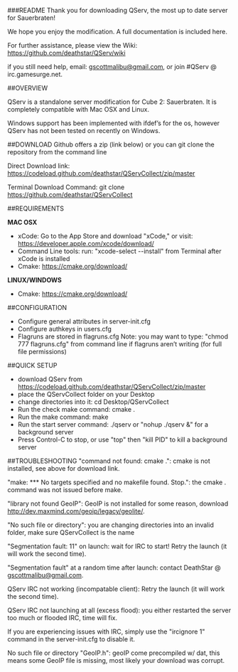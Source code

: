 ###README
Thank you for downloading QServ, the most up to date server for Sauerbraten!

We hope you enjoy the modification. A full documentation is included here.

For further assistance, please view the Wiki: https://github.com/deathstar/QServ/wiki

if you still need help, email: gscottmalibu@gmail.com, or join #QServ @ irc.gamesurge.net.

##OVERVIEW

QServ is a standalone server modification for Cube 2: Sauerbraten. It is completely compatible with Mac OSX and Linux.

Windows support has been implemented with ifdef’s for the os, however QServ has not been tested on recently on Windows.


##DOWNLOAD
Github offers a zip (link below) or you can git clone the repository from the command line

Direct Download link: https://codeload.github.com/deathstar/QServCollect/zip/master

Terminal Download Command: git clone https://github.com/deathstar/QServCollect

##REQUIREMENTS

**MAC OSX**
- xCode: Go to the App Store and download "xCode," or visit: https://developer.apple.com/xcode/download/
- Command Line tools: run: "xcode-select --install" from Terminal after xCode is installed
- Cmake: https://cmake.org/download/

**LINUX/WINDOWS**
- Cmake: https://cmake.org/download/

##CONFIGURATION
- Configure general attributes in server-init.cfg
- Configure authkeys in users.cfg
- Flagruns are stored in flagruns.cfg 
Note: you may want to type: "chmod 777 flagruns.cfg" from command line if flagruns aren’t writing (for full file permissions)

##QUICK SETUP
- download QServ from https://codeload.github.com/deathstar/QServCollect/zip/master
- place the QServCollect folder on your Desktop
- change directories into it: cd Desktop/QServCollect
- Run the check make command: cmake .
- Run the make command: make
- Run the start server command: ./qserv or "nohup ./qserv &" for a background server
- Press Control-C to stop, or use "top" then "kill PID" to kill a background server

##TROUBLESHOOTING
"command not found: cmake .": cmake is not installed, see above for download link.

"make: *** No targets specified and no makefile found.  Stop.": the cmake . command was not issued before make.

"library not found GeoIP": GeoIP is not installed for some reason, download http://dev.maxmind.com/geoip/legacy/geolite/.

"No such file or directory": you are changing directories into an invalid folder, make sure QServCollect is the name

"Segmentation fault: 11" on launch: wait for IRC to start! Retry the launch (it will work the second time).
 
"Segmentation fault" at a random time after launch: contact DeathStar @ gscottmalibu@gmail.com.

QServ IRC not working (incompatable client): Retry the launch (it will work the second time).

QServ IRC not launching at all (excess flood): you either restarted the server too much or flooded IRC, time will fix.

If you are experiencing issues with IRC, simply use the "ircignore 1" command in the server-init.cfg to disable it.

No such file or directory "GeoIP.h": geoIP come precompiled w/ dat, this means some GeoIP file is missing, most likely your download was corrupt.